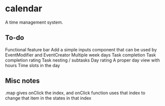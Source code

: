 # calendar

A time management system.

## To-do

Functional feature bar
Add a simple inputs component that can be used by EventModifier and EventCreator
Multiple week days
Task completion
Task completion rating
Task nesting / subtasks
Day rating
A proper day view with hours
Time slots in the day

## Misc notes

.map gives onClick the index, and onClick function uses that index to change that item in the states in that index
